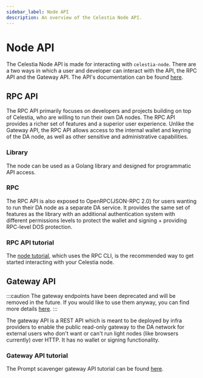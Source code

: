 ```yaml
---
sidebar_label: Node API
description: An overview of the Celestia Node API.
---
```


# Node API

The Celestia Node API is made for interacting with `celestia-node`.
There are a two ways in which a user and developer can interact with
the API, the RPC API and the Gateway API. The API's documentation
can be found [here](/api/v0.11.0-rc13).

## RPC API

The RPC API primarily focuses on developers and projects building on
top of Celestia, who are willing to run their own DA nodes. The RPC API
provides a richer set of features and a superior user experience.
Unlike the Gateway API, the RPC API allows access
to the internal wallet and keyring of the DA node, as well as other
sensitive and administrative capabilities.

### Library

The node can be used as a Golang library and designed for programmatic API access.

<!-- (WIP atm([celestiaorg/celestia-node#2349](https://github.com/celestiaorg/celestia-node/issues/2349))
and needs to be cleaned up for convenience as well as needs examples) -->

### RPC

The RPC API is also exposed to OpenRPC(JSON-RPC 2.0) for users wanting
to run their DA node as a separate DA service. It provides the same
set of features as the library with an additional authentication system
with different permissions levels to protect the wallet and
signing + providing RPC-level DOS protection.

### RPC API tutorial

The [node tutorial](../node-tutorial/), which uses the RPC CLI, is the
recommended way
to get started interacting with your Celestia node.

## Gateway API

:::caution
The gateway endpoints have been deprecated and will be removed in the future.
If you would like to use them anyway, you can find more details
[here](https://github.com/celestiaorg/celestia-node/pull/2360).
:::

The gateway API is a REST API which is meant to be deployed by infra
providers to enable the public read-only gateway to the DA network for
external users who don't want or can't run light nodes
(like browsers currently) over HTTP. It has no wallet or signing
functionality.

<!-- We may also implement super-light-clients over Gateway API at some point. -->

### Gateway API tutorial

The Prompt scavenger gateway API tutorial can be found [here](../prompt-scavenger/).
